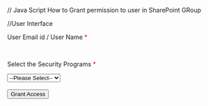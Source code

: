// Java Script How to Grant permission to user in SharePoint GRoup

//User Interface

<div id="hide">
   <div>
      <p class="username">User Email id / User Name&nbsp<span style="color:red;">*<span></p>
      <div id="peoplePickerDiv">
      </div>
   </div>
   <span ID="PeoplePickervalidation" class="pplpickervalidation"></span>
   <div>
      <br/><p class="securityprograms" >Select the Security Programs&nbsp<span style="color:red;">*</span></p>
      <select id = "myList" class="ddlselect" onchange = "getGroupName();" >
         <option value="void">--Please Select--</option>
         <option value="FACAOSSP">FACAOSSP</option>
         <option value="AOSSP">AOSSP</option>
         <option value="TSAPCSSP">TSAPCSSP</option>
         <option value="test1">test1</option>
      </select>
   </div>
   <span ID="selectddl" class= "ddlcustomevalidation"></span>
   <br/>
   <div><input type="button" style="margin-left:0px" class="submit" value="Grant Access" onclick="AddUserIntoSecurityGroup('peoplePickerDiv');"></input>
   </div>
</div>
   
